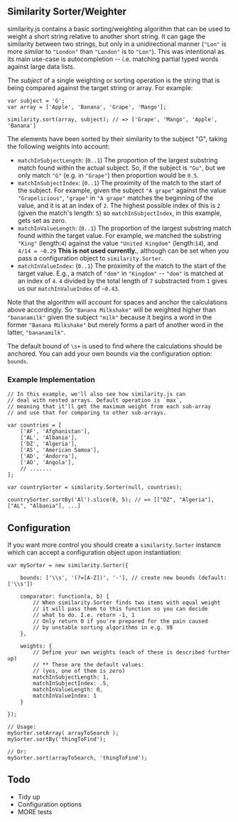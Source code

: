 ## Similarity Sorter/Weighter

similarity.js contains a basic sorting/weighting algorithm that can be used to weight a short string relative to another short string. It can gage the similarity between two strings, but only in a unidirectional manner (`"Lon"` is more *similar* to `"London"` than `"London"` is to `"Lon"`). This was intentional as its main use-case is autocompletion -- i.e. matching partial typed words against large data lists.

The *subject* of a single weighting or sorting operation is the string that is being compared against the target string or array. For example:

    var subject = 'G';
    var array = ['Apple', 'Banana', 'Grape', 'Mango'];

    similarity.sort(array, subject); // => ['Grape', 'Mango', 'Apple', 'Banana']

The elements have been sorted by their similarity to the subject "G", taking the following weights into account:

 * `matchInSubjectLength`: (`0..1`) The proportion of the largest substring match found within the actual subject. So, if the subject is `"Gu"`, but we only match `"G"` (e.g. in `"Grape"`) then proportion would be `0.5`.
 * `matchInSubjectIndex`: (`0..1`) The proximity of the match to the start of the subject. For example, given the subject `"A grape"` against the value `"Grapelicious"`, `"grape"` in `"A grape"` matches the beginning of the value, and it is at an index of `2`. The highest possible index of this is `2` (given the match's length: `5`) so `matchInSubjectIndex`, in this example, gets set as zero.
 * `matchInValueLength`: (`0..1`) The proportion of the largest substring match found within the target value. For example, we matched the substring `"King"` (length:`4`) against the value `"United Kingdom"` (length:`14`), and `4/14 = ~0.29` **This is not used currently.**, although can be set when you pass a configuration object to `similarity.Sorter`.
 * `matchInValueIndex`: (`0..1`) The proximity of the match to the start of the target value. E.g., a match of `"dom"` in `"Kingdom"` -- `"dom"` is matched at an index of `4`. `4` divided by the total length of `7` substracted from `1` gives us our `matchInValueIndex` of `~0.43`.

Note that the algorithm will account for spaces and anchor the calculations above accordingly. So `"Banana Milkshake"` will be weighted higher than `"bananamilk"` given the subject `"milk"` because it begins a word in the former `"Banana Milkshake"` but merely forms a part of another word in the latter, `"bananamilk"`.

The default bound of `\s+` is used to find where the calculations should be anchored. You can add your own bounds via the configuration option: `bounds`.

### Example Implementation

	// In this example, we'll also see how similarity.js can
	// deal with nested arrays. Default operation is `max`,
	// meaning that it'll get the maximum weight from each sub-array
	// and use that for comparing to other sub-arrays.

	var countries = [
		['AF', 'Afghanistan'],
		['AL', 'Albania'],
		['DZ', 'Algeria'],
		['AS', 'American Samoa'],
		['AD', 'Andorra'],
		['AO', 'Angola'],
		// .......
	];

	var countrySorter = similarity.Sorter(null, countries);

	countrySorter.sortBy('Al').slice(0, 5); // => [["DZ", "Algeria"], ["AL", "Albania"], ...]

## Configuration

If you want more control you should create a `similarity.Sorter` instance which can accept a configuration object upon instantiation:

	var mySorter = new similarity.Sorter({

		bounds: ['\\s', '(?=[A-Z])', '-'], // create new bounds (default: ['\\s'])

		comparator: function(a, b) {
			// When similarity.Sorter finds two items with equal weight
			// it will pass them to this function so you can decide 
			// what to do. I.e. return -1, 1
			// Only return 0 if you're prepared for the pain caused 
			// by unstable sorting algorithms in e.g. V8
		},

		weights: {
			// Define your own weights (each of these is described further up)
			// ** These are the default values:
			// (yes, one of them is zero)
			matchInSubjectLength: 1,
			matchInSubjectIndex: .5,
			matchInValueLength: 0,
			matchInValueIndex: 1
		}

	});

	// Usage:
	mySorter.setArray( arrayToSearch );
	mySorter.sortBy('thingToFind');

	// Or:
	mySorter.sort(arrayToSearch, 'thingToFind');

## Todo

 * Tidy up
 * Configuration options
 * MORE tests